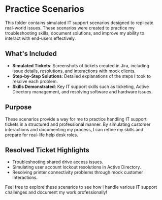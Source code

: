 # Practice Scenarios

This folder contains simulated IT support scenarios designed to replicate real-world issues. These scenarios were created to practice my troubleshooting skills, document solutions, and improve my ability to interact with end-users effectively.

## What's Included
- **Simulated Tickets**: Screenshots of tickets created in Jira, including issue details, resolutions, and interactions with mock clients.
- **Step-by-Step Solutions**: Detailed explanations of the steps I took to resolve each problem.
- **Skills Demonstrated**: Key IT support skills such as ticketing, Active Directory management, and resolving software and hardware issues.

## Purpose
These scenarios provide a way for me to practice handling IT support tickets in a structured and professional manner. By simulating customer interactions and documenting my process, I can refine my skills and prepare for real-life help desk roles.

## Resolved Ticket Highlights
- Troubleshooting shared drive access issues.
- Simulating user account lockout resolutions in Active Directory.
- Resolving printer connectivity problems through mock customer interactions.

Feel free to explore these scenarios to see how I handle various IT support challenges and document my work professionally!
